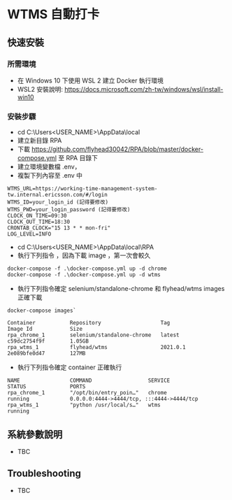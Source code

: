 # WTMS 自動打卡

## 快速安裝
### 所需環境 
* 在 Windows 10 下使用 WSL 2  建立 Docker 執行環境 
* WSL2 安裝說明: https://docs.microsoft.com/zh-tw/windows/wsl/install-win10

### 安裝步驟
* cd C:\Users\<USER_NAME>\AppData\local
* 建立新目錄 RPA 
* 下載 https://github.com/flyhead30042/RPA/blob/master/docker-compose.yml 至 RPA 目錄下
* 建立環境變數檔 .env，
* 複製下列內容至 .env 中

```buildoutcfg
WTMS_URL=https://working-time-management-system-tw.internal.ericsson.com/#/login
WTMS_ID=your_login_id (記得要修改)
WTMS_PWD=your_login_password (記得要修改)
CLOCK_ON_TIME=09:30
CLOCK_OUT_TIME=18:30
CRONTAB_CLOCK="15 13 * * mon-fri"
LOG_LEVEL=INFO
```  


* cd C:\Users\<USER_NAME>\AppData\local\RPA
* 執行下列指令 ，因為下載 image ，第一次會較久
```commandline
docker-compose -f .\docker-compose.yml up -d chrome
docker-compose -f .\docker-compose.yml up -d wtms
```

* 執行下列指令確定 selenium/standalone-chrome 和 flyhead/wtms images 正確下載 
```commandline
docker-compose images`
```


```shell
Container           Repository                   Tag                 Image Id            Size
rpa_chrome_1        selenium/standalone-chrome   latest              c59dc2754f9f        1.05GB
rpa_wtms_1          flyhead/wtms                 2021.0.1            2e089bfe0d47        127MB
```

* 執行下列指令確定 container 正確執行 

```shell
NAME                COMMAND                  SERVICE             STATUS              PORTS
rpa_chrome_1        "/opt/bin/entry_poin…"   chrome              running             0.0.0.0:4444->4444/tcp, :::4444->4444/tcp
rpa_wtms_1          "python /usr/local/s…"   wtms                running
```

## 系統參數說明
* TBC

## Troubleshooting
 * TBC